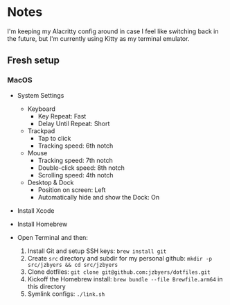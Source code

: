 # Notes

I'm keeping my Alacritty config around in case I feel like switching back in 
the future, but I'm currently using Kitty as my terminal emulator.

## Fresh setup

### MacOS

- System Settings
    - Keyboard
        - Key Repeat: Fast
        - Delay Until Repeat: Short
    - Trackpad
        - Tap to click
        - Tracking speed: 6th notch
    - Mouse
        - Tracking speed: 7th notch
        - Double-click speed: 8th notch
        - Scrolling speed: 4th notch
    - Desktop & Dock
        - Position on screen: Left
        - Automatically hide and show the Dock: On

- Install Xcode
- Install Homebrew
- Open Terminal and then:
    1. Install Git and setup SSH keys: `brew install git`
    2. Create `src` directory and subdir for my personal github: `mkdir -p src/jzbyers && cd src/jzbyers`
    3. Clone dotfiles: `git clone git@github.com:jzbyers/dotfiles.git`
    4. Kickoff the Homebrew install: `brew bundle --file Brewfile.arm64` in this directory
    5. Symlink configs: `./link.sh`
